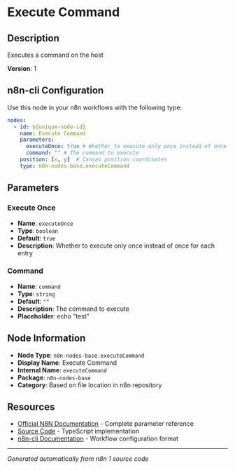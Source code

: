 # Execute Command

## Description

Executes a command on the host

**Version**: 1

## n8n-cli Configuration

Use this node in your n8n workflows with the following type:

```yaml
nodes:
  - id: ${unique-node-id}
    name: Execute Command
    parameters:
      executeOnce: true # Whether to execute only once instead of once for each entry
      command: "" # The command to execute
    position: [x, y]  # Canvas position coordinates
    type: n8n-nodes-base.executeCommand
```

## Parameters

### Execute Once

- **Name**: `executeOnce`
- **Type**: `boolean`
- **Default**: `true`
- **Description**: Whether to execute only once instead of once for each entry

### Command

- **Name**: `command`
- **Type**: `string`
- **Default**: `""`
- **Description**: The command to execute
- **Placeholder**: echo "test"


## Node Information

- **Node Type**: `n8n-nodes-base.executeCommand`
- **Display Name**: Execute Command
- **Internal Name**: `executeCommand`
- **Package**: `n8n-nodes-base`
- **Category**: Based on file location in n8n repository

## Resources

- [Official N8N Documentation](https://docs.n8n.io/integrations/builtin/app-nodes/n8n-nodes-base.executecommand/) - Complete parameter reference
- [Source Code](https://github.com/n8n-io/n8n/blob/master/packages/nodes-base/nodes/ExecuteCommand/ExecuteCommand.node.ts) - TypeScript implementation
- [n8n-cli Documentation](https://github.com/edenreich/n8n-cli) - Workflow configuration format

---
*Generated automatically from n8n 1 source code*
